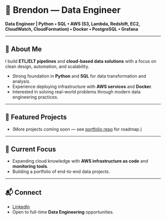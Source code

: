 # 👋 Brendon — Data Engineer

**Data Engineer | Python • SQL • AWS (S3, Lambda, Redshift, EC2, CloudWatch, CloudFormation) • Docker • PostgreSQL • Grafana**

---

## 🔧 About Me
I build **ETL/ELT pipelines** and **cloud-based data solutions** with a focus on clean design, automation, and scalability.  
- Strong foundation in **Python** and **SQL** for data transformation and analysis.  
- Experience deploying infrastructure with **AWS services** and **Docker**.  
- Interested in solving real-world problems through modern data engineering practices.  

---

## 📂 Featured Projects
- (More projects coming soon — see [portfolio repo](https://github.com/users/Brendon-maphosa-98/projects/1) for roadmap.)

---

## 🚀 Current Focus
- Expanding cloud knowledge with **AWS infrastructure as code** and **monitoring tools**.  
- Building a portfolio of end-to-end data projects.  
---

## 📬 Connect
- [LinkedIn](https://www.linkedin.com/in/brendon-m-553635174/)  
- Open to full-time **Data Engineering** opportunities.

